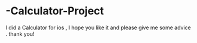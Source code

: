 # -Calculator-Project
I did a Calculator for ios , I hope you like it and please give me some advice . thank you!
